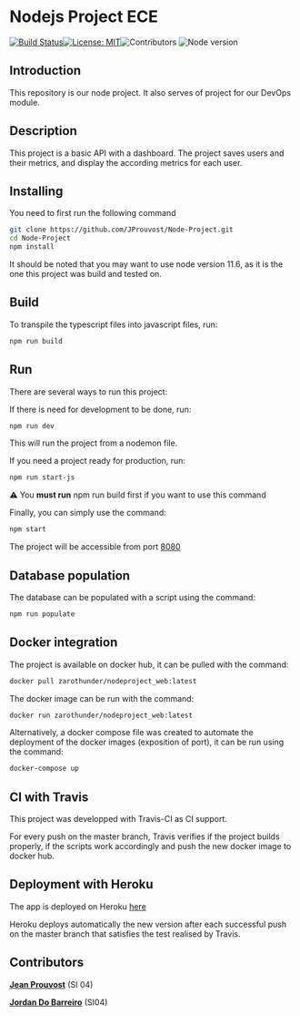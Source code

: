 # Nodejs Project ECE

[![Build Status](https://travis-ci.com/JProuvost/Node-Project.svg?branch=master)](https://travis-ci.com/JProuvost/Node-Project)[![License: MIT](https://img.shields.io/badge/License-MIT-yellow.svg)](LICENSE)![Contributors](https://img.shields.io/badge/Contributors-2-blue)
![Node version](https://img.shields.io/badge/Node%20version-11.6-green)

## Introduction

This repository is our node project. It also serves of project for our DevOps module.

## Description

This project is a basic API with a dashboard. The project saves users and their metrics, and display the according metrics for each user. 

## Installing
You need to first run the following command
```bash
git clone https://github.com/JProuvost/Node-Project.git
cd Node-Project
npm install
```
It should be noted that you may want to use node version 11.6, as it is the one this project was build and tested on.
## Build
To transpile the typescript files into javascript files, run:
```bash
npm run build
```
## Run
There are several ways to run this project:

If there is need for development to be done, run:
```bash
npm run dev
```
This will run the project from a nodemon file.

If you need a project ready for production, run:
```bash
npm run start-js
```
:warning: You **must run** npm run build first if you want to use this command

Finally, you can simply use the command:
```bash
npm start
```

The project will be accessible from port [8080](http://localhost:8080)
## Database population

The database can be populated with a script using the command:
```bash
npm run populate
```

## Docker integration

The project is available on docker hub, it can be pulled with the command:
```bash
docker pull zarothunder/nodeproject_web:latest
```
The docker image can be run with the command:
```bash
docker run zarothunder/nodeproject_web:latest
```

Alternatively, a docker compose file was created to automate the deployment of the docker images (exposition of port), it can be run using the command:
```bash
docker-compose up
```
## CI with Travis

This project was developped with Travis-CI as CI support.

For every push on the master branch, Travis verifies if the project builds properly, if the scripts work accordingly and push the new docker image to docker hub.

## Deployment with Heroku

The app is deployed on Heroku [here](https://ecenodeproject.herokuapp.com/login)

Heroku deploys automatically the new version after each successful push on the master branch that satisfies the test realised by Travis.
## Contributors

[**Jean Prouvost**](https://github.com/JProuvost) (SI 04)

[**Jordan Do Barreiro**](https://github.com/jordan-dobarreiro)  (SI04)
